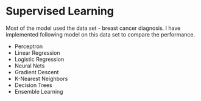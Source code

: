 # Supervised Learning
Most of the model used the data set - breast cancer diagnosis. I have implemented following model on this data set to compare the performance.
* Perceptron
* Linear Regression
* Logistic Regression
* Neural Nets
* Gradient Descent
* K-Nearest Neighbors
* Decision Trees
* Ensemble Learning
